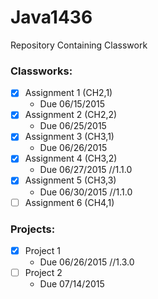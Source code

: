 # Java1436
Repository Containing Classwork

### Classworks:
- [x] Assignment 1 (CH2,1)
  - Due 06/15/2015
- [x] Assignment 2 (CH2,2)
  - Due 06/25/2015
- [x] Assignment 3 (CH3,1)
  - Due 06/26/2015
- [x] Assignment 4 (CH3,2)
  - Due 06/27/2015 //1.1.0
- [x] Assignment 5 (CH3,3)
  - Due 06/30/2015 //1.1.0
- [ ] Assignment 6 (CH4,1)

### Projects:
- [x] Project 1
  - Due 06/26/2015 //1.3.0
- [ ] Project 2
  - Due 07/14/2015
